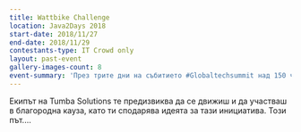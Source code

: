 ```yaml
---
title: Wattbike Challenge
location: Java2Days 2018
start-date: 2018/11/27
end-date: 2018/11/29
contestants-type: IT Crowd only
layout: past-event
gallery-images-count: 8
event-summary: 'През трите дни на събитието #Globaltechsummit над 150 човека се качиха на колелото, опитвайки се да постигнат Pedalling Effectiveness Score от 75. Най-добрите резултати от 75, 76 и 77 бяха постигнати от лектори и колеги от SBTech. Благодарение на всички ентусиасти Tumba Solutions Ltd. ще дари 1640 лв. на СДРУЖЕНИЕ "ДЕЦА С ОНКОХЕМАТОЛОГИЧНИ ЗАБОЛЯВАНИЯ". Надяваме се в бъдеще повече хора да прегърнат идеята за #SpoDari!' 
---
```


Екипът на Tumba Solutions те предизвиква да се движиш и да участваш в благородна кауза, като ти сподарява идеята за тази инициатива. Този път....
